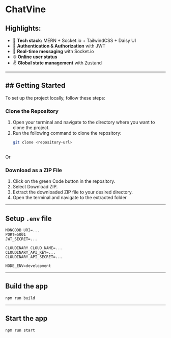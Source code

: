 # ChatVine

## Highlights:
- 🚀 **Tech stack:** MERN + Socket.io + TailwindCSS + Daisy UI
- 🍩 **Authentication & Authorization** with JWT
- 🦄 **Real-time messaging** with Socket.io
- 🌐 **Online user status**
- ✌️ **Global state management** with Zustand

---
## ## Getting Started

To set up the project locally, follow these steps:

### Clone the Repository
1. Open your terminal and navigate to the directory where you want to clone the project.
2. Run the following command to clone the repository:
   ```bash
   git clone <repository-url>
  

Or
### Download as a ZIP File
1. Click on the green Code button in the repository.
2. Select Download ZIP.
3. Extract the downloaded ZIP file to your desired directory.
4. Open the terminal and navigate to the extracted folder
---
## Setup `.env` file

```env
MONGODB_URI=...
PORT=5001
JWT_SECRET=...

CLOUDINARY_CLOUD_NAME=...
CLOUDINARY_API_KEY=...
CLOUDINARY_API_SECRET=...

NODE_ENV=development
```
---

## Build the app
```
npm run build

```
---

## Start the app
```
npm run start

```
